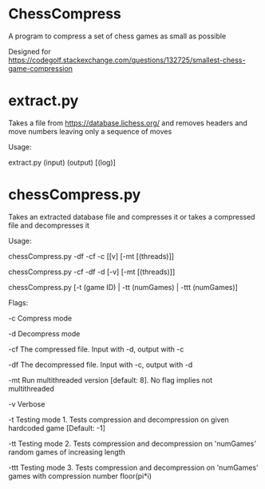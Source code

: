 # ChessCompress
A program to compress a set of chess games as small as possible

Designed for https://codegolf.stackexchange.com/questions/132725/smallest-chess-game-compression

# extract.py
Takes a file from https://database.lichess.org/ and removes headers and move numbers leaving only a sequence of moves

Usage:

extract.py (input) (output) [(log)]

# chessCompress.py
Takes an extracted database file and compresses it or takes a compressed file and decompresses it 

Usage:

chessCompress.py -df <decompressed> -cf <compressed> -c [[v] [-mt [(threads)]]

chessCompress.py -cf <compressed> -df <decompressed> -d [-v] [-mt [(threads)]]

chessCompress.py [-t (game ID) | -tt (numGames) | -ttt (numGames)]

Flags:

-c		Compress mode

-d		Decompress mode

-cf		The compressed file.  Input with -d, output with -c

-df		The decompressed file.  Input with -c, output with -d

-mt		Run multithreaded version [default: 8].  No flag implies not multithreaded

-v		Verbose

-t		Testing mode 1.  Tests compression and decompression on given hardcoded game [Default: -1]

-tt		Testing mode 2.  Tests compression and decompression on 'numGames' random games of increasing length

-ttt	Testing mode 3.  Tests compression and decompression on 'numGames' games with compression number floor(pi*i)
